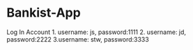 # Bankist-App
Log In Account 1. username: js, password:1111 2. username: jd, password:2222 3.username: stw, password:3333
